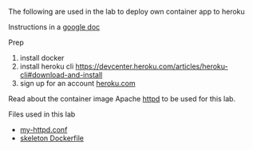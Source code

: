 The following are used in the lab to deploy own container app  to heroku

Instructions in a [google doc](https://drive.google.com/drive/folders/1RQullMXejuKLe8XnJeNc7hktx2HsX7cM?usp=sharing)

Prep 
1. install docker
2. install heroku cli https://devcenter.heroku.com/articles/heroku-cli#download-and-install 
3. sign up for an account [heroku.com](https://signup.heroku.com/)

Read about the container image Apache [httpd](https://hub.docker.com/_/httpd) to be used  for this lab.

Files used in this lab

* [my-httpd.conf](my-httpd.conf)
* [skeleton Dockerfile](Dockerfile)
